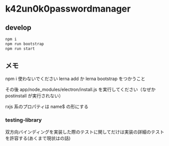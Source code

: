 # k42un0k0passwordmanager

## develop

```sh
npm i
npm run bootstrap
npm run start
```

## メモ

npm i 使わないでください
lerna add か lerna bootstrap をつかうこと

その後 app/node_modules/electron/install.js を実行してください（なぜか postinstall が実行されない）

rxjs 系のプロパティは name$ の形にする

### testing-library

双方向バインディングを実装した際のテストに関してだけは実装の詳細のテストを許容する(あくまで現状はの話)
